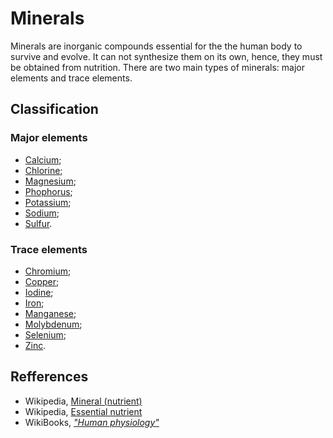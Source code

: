 # Minerals

Minerals are inorganic compounds essential for the the human body to survive and evolve. It can not synthesize them on its own, hence, they must 
be obtained from nutrition. There are two main types of minerals: major elements and trace elements.

## Classification
### Major elements
- [Calcium](calcium.md);
- [Chlorine](chlorine.md);
- [Magnesium](magnesium.md);
- [Phophorus](phosphorus.md);
- [Potassium](potassium.md);
- [Sodium](sodium.md);
- [Sulfur](sulfur.md).

### Trace elements
- [Chromium](chromium.md);
- [Copper](copper.md);
- [Iodine](iodine.md);
- [Iron](iron.md);
- [Manganese](manganese.md);
- [Molybdenum](molybdenum.md);
- [Selenium](selenium.md);
- [Zinc](zinc.md).

## Refferences
- Wikipedia, [Mineral (nutrient)](https://en.wikipedia.org/wiki/Mineral_(nutrient))
- Wikipedia, [Essential nutrient](https://en.wikipedia.org/wiki/Essential_nutrient)
- WikiBooks, [_"Human physiology"_](https://en.wikibooks.org/wiki/Human_Physiology/Nutrition#Vitamins_and_Minerals)